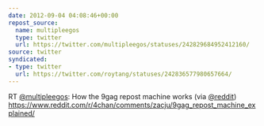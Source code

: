 ```yaml
---
date: 2012-09-04 04:08:46+00:00
repost_source:
  name: multipleegos
  type: twitter
  url: https://twitter.com/multipleegos/statuses/242829684952412160/
source: twitter
syndicated:
- type: twitter
  url: https://twitter.com/roytang/statuses/242836577980657664/
---
```


RT [@multipleegos](https://twitter.com/multipleegos/): How the 9gag repost machine works (via [@reddit](https://twitter.com/reddit/)) https://www.reddit.com/r/4chan/comments/zacju/9gag_repost_machine_explained/
